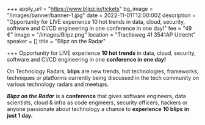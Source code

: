 +++
apply_url = "https://www.blipz.io/tickets"
bg_image = "/images/banner/banner-1.jpg"
date = 2022-11-01T12:00:00Z
description = "Opportunity for LIVE experience 10 hot trends in data, cloud, security, software and CI/CD engineering in one conference in one day!"
fee = "49 €"
image = "/images/Blipz.png"
location = "Tractieweg 41 3541AP Utrecht"
speaker = []
title = "Blipz on the Radar"

+++
Opportunity for LIVE experience **10 hot trends** in data, cloud, security, software and CI/CD engineering in one **conference in one day!**

On Technology Radars, **blips** are new trends, hot technologies, frameworks, techniques or platforms currently being discussed in the tech community on various technology radars and meetups.

**_Blipz on the Radar_** is a **conference** that gives software engineers, data scientists, cloud & infra as code engineers, security officers, hackers or anyone passionate about technology a chance to **experience** **10 blips** **in just 1 day.**
